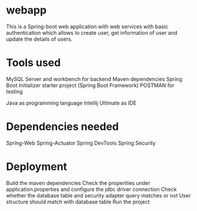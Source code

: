 # webapp
This is a Spring-boot web application with web services with basic authentication which allows to create user, get information of user and update the details of users.

# Tools used
MySQL Server and workbench for backend
Maven dependencies
Spring Boot Initializer starter project (Spring Boot Framework)
POSTMAN for testing

Java as programming language
Intellij Ultimate as IDE


# Dependencies needed
Spring-Web
Spring-Actuator
Spring DevTools
Spring Security

# Deployment
Build the maven dependencies
Check the properities under application.properties and configure the jdbc driver connection
Check whether the database table and security adapter query matches or not
User structure should match with database table
Run the project
